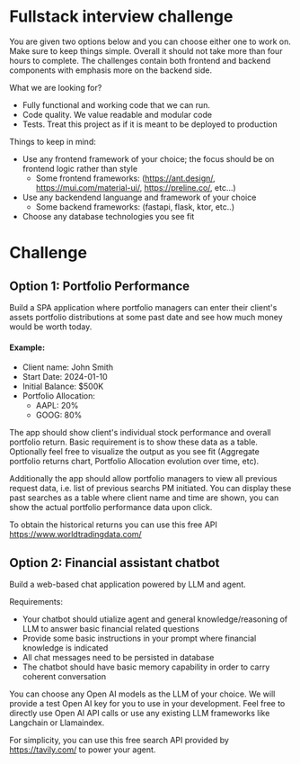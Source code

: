 # Fullstack interview challenge

You are given two options below and you can choose either one to work on. Make sure to keep things simple. Overall it should not take more than four hours to complete.
The challenges contain both frontend and backend components with emphasis more on the backend side.

What we are looking for?
 - Fully functional and working code that we can run.
 - Code quality. We value readable and modular code
 - Tests. Treat this project as if it is meant to be deployed to production

Things to keep in mind:
- Use any frontend framework of your choice; the focus should be on frontend logic rather than style
  - Some frontend frameworks: (https://ant.design/, https://mui.com/material-ui/, https://preline.co/, etc...)
- Use any backendend languange and framework of your choice
  - Some backend frameworks: (fastapi, flask, ktor, etc..)
- Choose any database technologies you see fit

# Challenge

## Option 1: Portfolio Performance

Build a SPA application where portfolio managers can enter their client's assets portfolio distributions at some past date and see how much money would be worth today.

#### Example: 
- Client name: John Smith 
- Start Date: 2024-01-10
- Initial Balance: $500K
- Portfolio Allocation:
  - AAPL: 20%
  - GOOG: 80%

The app should show client's individual stock performance and overall portfolio return. Basic requirement is to show these data as a table. 
Optionally feel free to visualize the output as you see fit (Aggregate portfolio returns chart, Portfolio Allocation evolution over time, etc). 

Additionally the app should allow portfolio managers to view all previous request data, i.e. list of previous searchs PM initiated. 
You can display these past searches as a table where client name and time are shown, you can show the actual portfolio performance data upon click.

To obtain the historical returns you can use this free API https://www.worldtradingdata.com/

## Option 2: Financial assistant chatbot

Build a web-based chat application powered by LLM and agent. 

Requirements:
 - Your chatbot should utialize agent and general knowledge/reasoning of LLM to answer basic financial related questions
 - Provide some basic instructions in your prompt where financial knowledge is indicated
 - All chat messages need to be persisted in database
 - The chatbot should have basic memory capability in order to carry coherent conversation

You can choose any Open AI models as the LLM of your choice. We will provide a test Open AI key for you to use in your development.
Feel free to directly use Open AI API calls or use any existing LLM frameworks like Langchain or Llamaindex.

For simplicity, you can use this free search API provided by https://tavily.com/ to power your agent. 


